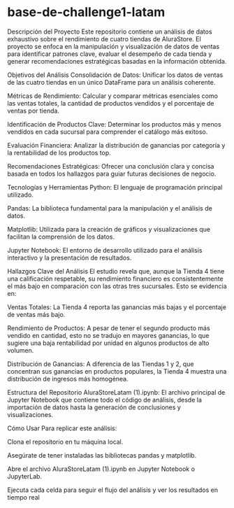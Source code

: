 # base-de-challenge1-latam
Descripción del Proyecto
Este repositorio contiene un análisis de datos exhaustivo sobre el rendimiento de cuatro tiendas de AluraStore. El proyecto se enfoca en la manipulación y visualización de datos de ventas para identificar patrones clave, evaluar el desempeño de cada tienda y generar recomendaciones estratégicas basadas en la información obtenida.

Objetivos del Análisis
Consolidación de Datos: Unificar los datos de ventas de las cuatro tiendas en un único DataFrame para un análisis coherente.

Métricas de Rendimiento: Calcular y comparar métricas esenciales como las ventas totales, la cantidad de productos vendidos y el porcentaje de ventas por tienda.

Identificación de Productos Clave: Determinar los productos más y menos vendidos en cada sucursal para comprender el catálogo más exitoso.

Evaluación Financiera: Analizar la distribución de ganancias por categoría y la rentabilidad de los productos top.

Recomendaciones Estratégicas: Ofrecer una conclusión clara y concisa basada en todos los hallazgos para guiar futuras decisiones de negocio.

Tecnologías y Herramientas
Python: El lenguaje de programación principal utilizado.

Pandas: La biblioteca fundamental para la manipulación y el análisis de datos.

Matplotlib: Utilizada para la creación de gráficos y visualizaciones que facilitan la comprensión de los datos.

Jupyter Notebook: El entorno de desarrollo utilizado para el análisis interactivo y la presentación de resultados.

Hallazgos Clave del Análisis
El estudio revela que, aunque la Tienda 4 tiene una calificación respetable, su rendimiento financiero es consistentemente el más bajo en comparación con las otras tres sucursales. Esto se evidencia en:

Ventas Totales: La Tienda 4 reporta las ganancias más bajas y el porcentaje de ventas más bajo.

Rendimiento de Productos: A pesar de tener el segundo producto más vendido en cantidad, esto no se tradujo en mayores ganancias, lo que sugiere una baja rentabilidad por unidad en algunos productos de alto volumen.

Distribución de Ganancias: A diferencia de las Tiendas 1 y 2, que concentran sus ganancias en productos populares, la Tienda 4 muestra una distribución de ingresos más homogénea.

Estructura del Repositorio
AluraStoreLatam (1).ipynb: El archivo principal de Jupyter Notebook que contiene todo el código de análisis, desde la importación de datos hasta la generación de conclusiones y visualizaciones.

Cómo Usar
Para replicar este análisis:

Clona el repositorio en tu máquina local.

Asegúrate de tener instaladas las bibliotecas pandas y matplotlib.

Abre el archivo AluraStoreLatam (1).ipynb en Jupyter Notebook o JupyterLab.

Ejecuta cada celda para seguir el flujo del análisis y ver los resultados en tiempo real
